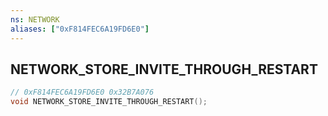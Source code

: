```yaml
---
ns: NETWORK
aliases: ["0xF814FEC6A19FD6E0"]
---
```

## NETWORK_STORE_INVITE_THROUGH_RESTART

```c
// 0xF814FEC6A19FD6E0 0x32B7A076
void NETWORK_STORE_INVITE_THROUGH_RESTART();
```


